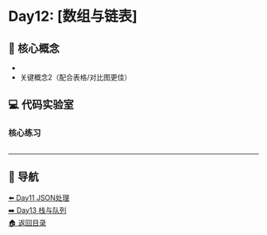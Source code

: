 # Day12: [数组与链表]

## 🧩 核心概念
- 
- 关键概念2（配合表格/对比图更佳）

## 💻 代码实验室
### 核心练习
```java

```

---

## 🧭 导航
[⬅️ Day11 JSON处理](./day11.md)  
[➡️ Day13 栈与队列](../stage2/day13.md)  
[🏠 返回目录](../../README.md)
